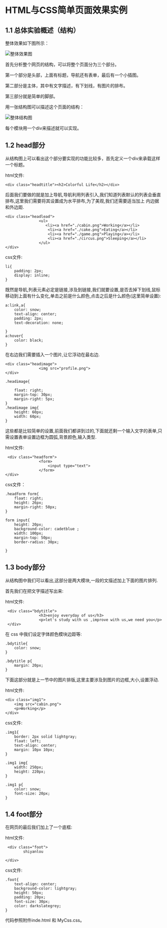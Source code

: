 # HTML与CSS简单页面效果实例

## 1.1 总体实验概述（结构）

整体效果如下图所示：

![整体效果图](https://github.com/tytttta/CSS-learning/blob/master/q.png)

首先分析整个网页的结构，可以将整个页面分为三个部分。

第一个部分是头部，上面有标题，导航还有表单，最后有一个小插图。

第二部分是主体，其中有文字描述，有下划线，有图片的排布。

第三部分就是简单的脚部。

用一张结构图可以描述这个页面的结构：

![整体结构图](https://github.com/tytttta/CSS-learning/blob/master/q2.png)

每个模块用一个div来描述就可以实现。

## 1.2 head部分
从结构图上可以看出这个部分要实现的功能比较多，首先定义一个div来承载这样一个标题。


html文件:
````
<div class="headtitle"><h2>Colorful Life</h2></div>
````
后面我们要做的就是加上导航,导航利用列表引入,我们知道列表默认的列表会垂直排布,这里我们需要将其设置成为水平排布,为了美观,我们还需要适当加上
内边据和外边距.
````
<div class="headlead">
               <ul>
                  <li><a href="./cabin.png">Working</a></li>
                   <li><a href="./cake.png">Eating</a></li>
                   <li><a href="./game.png">Playing</a></li>
                   <li><a href="./circus.png">Sleeping</a></li>
               </ul>
</div>
````           
css文件:
````
li{
    padding: 2px;
    display: inline;
}
````
既然是导航,列表元素必定是链接,涉及到链接,我们就要设置,是否去掉下划线,鼠标移动到上面有什么变化,单击之前是什么颜色,点击之后是什么颜色(这里简单设置):
````
a:link,a{
    color: snow;
    text-align: center;
    padding: 2px;
    text-decoration: none;

}
a:hover{
    color: black;
}
````
在右边我们需要插入一个图片,让它浮动在最右边.
````
<div class="headimage">
               <img src="profile.png">
</div>
````
````
.headimage{

    float: right;
    margin-top: 30px;
    margin-right: 5px;
}
.headimage img{
    height: 60px;
    width: 60px;
}
````
这些都是比较简单的设置,前面我们都讲到过的,下面就还剩一个输入文字的表单,只需设置表单设置边框为圆弧,背景颜色,输入类型.

html文件:
````
 <div class="headform">
               <form>
                   <input type="text">
               </form>
</div>
````
css文件：
````
.headform form{
    float: right;
    height: 26px;
    margin-right: 50px;
}

form input{
    height: 20px;
    background-color: cadetblue ;
    width: 100px;
    margin-top: 50px;
    border-radius: 30px;

}
````

## 1.3 body部分
从结构图中我们可以看出,这部分是两大模块,一段的文描述加上下面的图片排列.

首先我们在把文字描述写出来:

html文件:
````
 <div class="bdytitle">
               <h3>enjoy everyday of us</h3>
               <p>let's study with us ,improve with us,we need you</p>
 </div>
 ````
在 css 中我们设定字体颜色模块边距等:
````
.bdytitle{
    color: snow;
}

.bdytitle p{
    margin: 20px;
}
````
下面这部分就是上一节中的图片排版,这里主要涉及到图片的边框,大小,设置浮动.

html文件:
````
<div class="img1">
    <img src="cabin.png">
    <p>Working</p>
</div>
````
css文件:
````
.img1{
    border: 2px solid lightgray;
    float: left;
    text-align: center;
    margin: 10px 10px;
}

.img1 img{
    width: 250px;
    height: 220px;
}

.img1 p{
    color: snow;
    font-size: 20px;
}
````

## 1.4 foot部分
在网页的最后我们加上了一个底框:

html文件:
````
 <div class="foot">
        shiyanlou

</div>
````
     
css文件:
````
.foot{
    text-align: center;
    background-color: lightgray;
    height: 50px;
    padding: 20px;
    font-size: 30px;
    color: darkslategrey;
}
````
 代码参照附件inde.html 和 MyCss.css。
